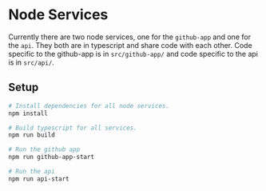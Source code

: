 # Node Services

Currently there are two node services, one for the `github-app` and one for the `api`. They both are in typescript and share code with each other. Code specific to the github-app is in `src/github-app/` and code specific to the api is in
`src/api/`.

## Setup

```sh
# Install dependencies for all node services.
npm install

# Build typescript for all services.
npm run build

# Run the github app
npm run github-app-start

# Run the api
npm run api-start
```
